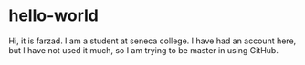 # hello-world
Hi, it is farzad.
I am a student at seneca college. I have had an account here, but I have not used it much, so I am trying to be master in using GitHub.
